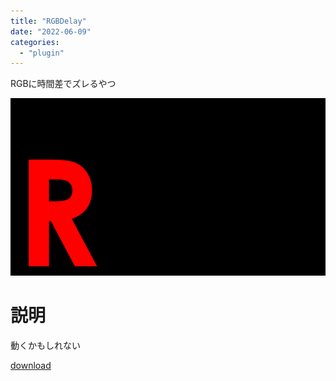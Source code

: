 ```yaml
---
title: "RGBDelay"
date: "2022-06-09"
categories: 
  - "plugin"
---
```


RGBに時間差でズレるやつ

![](images/RGBDelay.gif)

# 説明
動くかもしれない

[download](/files/RGBDelay_V1.3.zip "download")
